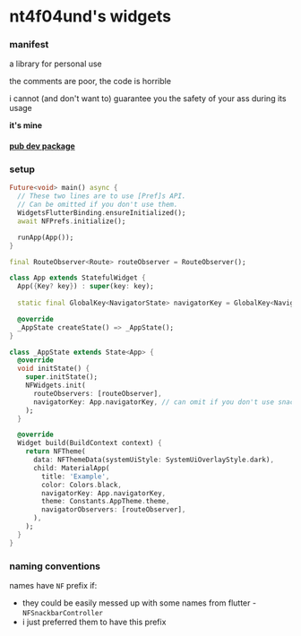 # nt4f04und's widgets

### manifest

a library for personal use

the comments are poor, the code is horrible

i cannot (and don't want to) guarantee you the safety of your ass during its usage

**it's mine**

#### [pub dev package](https://pub.dev/packages/nt4f04unds_widgets)

### setup


```dart
Future<void> main() async {
  // These two lines are to use [Pref]s API.
  // Can be omitted if you don't use them.
  WidgetsFlutterBinding.ensureInitialized();
  await NFPrefs.initialize();

  runApp(App());
}

final RouteObserver<Route> routeObserver = RouteObserver();

class App extends StatefulWidget {
  App({Key? key}) : super(key: key);
  
  static final GlobalKey<NavigatorState> navigatorKey = GlobalKey<NavigatorState>();

  @override
  _AppState createState() => _AppState();
}

class _AppState extends State<App> {
  @override
  void initState() {
    super.initState();
    NFWidgets.init(
      routeObservers: [routeObserver],
      navigatorKey: App.navigatorKey, // can omit if you don't use snackbars
    );
  }

  @override
  Widget build(BuildContext context) {
    return NFTheme(
      data: NFThemeData(systemUiStyle: SystemUiOverlayStyle.dark),
      child: MaterialApp(
        title: 'Example',
        color: Colors.black,
        navigatorKey: App.navigatorKey,
        theme: Constants.AppTheme.theme,
        navigatorObservers: [routeObserver],
      ),
    );
  }
}
```

### naming conventions

names have `NF` prefix if:

* they could be easily messed up with some names from flutter - `NFSnackbarController`
* i just preferred them to have this prefix
